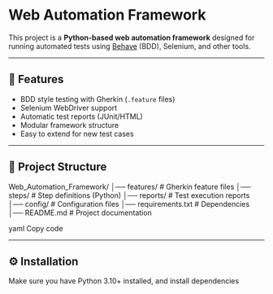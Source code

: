# Web Automation Framework

This project is a **Python-based web automation framework** designed for running automated tests using [Behave](https://github.com/behave/behave) (BDD), Selenium, and other tools.

---

## 🚀 Features
- BDD style testing with Gherkin (`.feature` files)
- Selenium WebDriver support
- Automatic test reports (JUnit/HTML)
- Modular framework structure
- Easy to extend for new test cases

---

## 📂 Project Structure
Web_Automation_Framework/
│── features/ # Gherkin feature files
│── steps/ # Step definitions (Python)
│── reports/ # Test execution reports
│── config/ # Configuration files
│── requirements.txt # Dependencies
│── README.md # Project documentation

yaml
Copy code

---

## ⚙️ Installation
Make sure you have Python 3.10+ installed, and install dependencies
